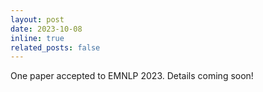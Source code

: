 ```yaml
---
layout: post
date: 2023-10-08 
inline: true
related_posts: false
---
```


One paper accepted to EMNLP 2023. Details coming soon!
